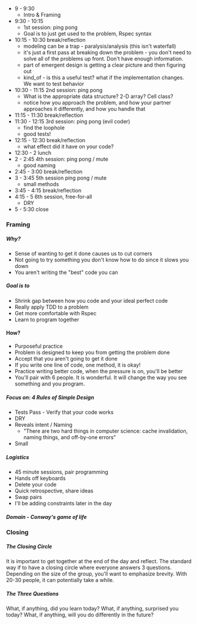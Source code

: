 * 9 - 9:30 
  - Intro & Framing
* 9:30 - 10:15 
  - 1st session: ping pong
  - Goal is to just get used to the problem, Rspec syntax
* 10:15 - 10:30 break/reflection
  - modeling can be a trap - paralysis/analysis (this isn't waterfall)
  - it's just a first pass at breaking down the problem - you don't need to solve all of the problems up front. Don't have enough information.
  - part of emergent design is getting a clear picture and then figuring out 
  - kind_of - is this a useful test? what if the implementation changes. We want to test behavior
* 10:30 - 11:15 2nd session: ping pong
  - What is the appropriate data structure? 2-D array? Cell class?
  - notice how you approach the problem, and how your partner approaches it differently, and how you handle that
* 11:15 - 11:30 break/reflection
* 11:30 - 12:15 3rd session: ping pong (evil coder)
  - find the loophole
  - good tests!
* 12:15 - 12:30 break/reflection
  - what effect did it have on your code?
* 12:30 - 2 lunch
* 2 - 2:45 4th session: ping pong / mute
  - good naming
* 2:45 - 3:00 break/reflection
* 3 - 3:45 5th session ping pong / mute
  - small methods
* 3:45 - 4:15 break/reflection
* 4:15 - 5 6th session, free-for-all
  - DRY
* 5 - 5:30 close


### Framing

##### Why?
  * Sense of wanting to get it done causes us to cut corners
  * Not going to try something you don't know how to do since it slows you down
  * You aren't writing the "best" code you can

##### Goal is to
  * Shrink gap between how you code and your ideal perfect code
  * Really apply TDD to a problem
  * Get more comfortable with Rspec
  * Learn to program together

#### How?
  * Purposeful practice
  * Problem is designed to keep you from getting the problem done
  * Accept that you aren't going to get it done
  * If you write one line of code, one method, it is okay!
  * Practice writing better code, when the pressure is on, you'll be better
  * You'll pair with 6 people. It is wonderful. It will change the way you see something and you program.

##### Focus on: 4 Rules of Simple Design
  * Tests Pass - Verify that your code works
  * DRY
  * Reveals intent / Naming
    * "There are two hard things in computer science: cache invalidation, naming things, and off-by-one errors"
  * Small

##### Logistics

  * 45 minute sessions, pair programming
  * Hands off keyboards
  * Delete your code
  * Quick retrospective, share ideas
  * Swap pairs
  * I'll be adding constraints later in the day

##### Domain - Conway's game of life

### Closing

##### The Closing Circle

It is important to get together at the end of the day and reflect. The standard way if to have a closing circle where everyone answers 3 questions. Depending on the size of the group, you'll want to emphasize brevity. With 20-30 people, it can potentially take a while.

##### The Three Questions

What, if anything, did you learn today?
What, if anything, surprised you today?
What, if anything, will you do differently in the future?
